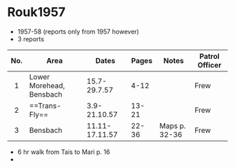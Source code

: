 # Rouk1957

- 1957-58 (reports only from 1957 however)
- 3 reports

| No. | Area                     | Dates          | Pages | Notes         | Patrol Officer |
| :-: | ------------------------ | -------------- | ----- | ------------- | -------------- |
|  1  | Lower Morehead, Bensbach | 15.7-29.7.57   | 4-12  |               | Frew           |
|  2  | ==Trans-Fly==            | 3.9-21.10.57   | 13-21 |               | Frew           |
|  3  | Bensbach                 | 11.11-17.11.57 | 22-36 | Maps p. 32-36 | Frew           |

- 6 hr walk from Tais to Mari p. 16
- 